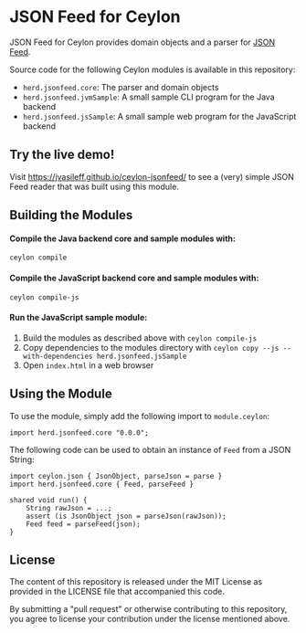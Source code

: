 # JSON Feed for Ceylon

JSON Feed for Ceylon provides domain objects and a parser for [JSON
Feed](https://jsonfeed.org).

Source code for the following Ceylon modules is available in this repository:

- `herd.jsonfeed.core`: The parser and domain objects
- `herd.jsonfeed.jvmSample`: A small sample CLI program for the Java backend
- `herd.jsonfeed.jsSample`: A small sample web program for the JavaScript
  backend

## Try the live demo!

Visit <https://jvasileff.github.io/ceylon-jsonfeed/> to see a (very) simple
JSON Feed reader that was built using this module.

## Building the Modules

#### Compile the Java backend core and sample modules with:

    ceylon compile

#### Compile the JavaScript backend core and sample modules with:

    ceylon compile-js

#### Run the JavaScript sample module:

1. Build the modules as described above with `ceylon compile-js`
2. Copy dependencies to the modules directory with `ceylon copy --js --with-dependencies herd.jsonfeed.jsSample`
3. Open `index.html` in a web browser

## Using the Module

To use the module, simply add the following import to `module.ceylon`:

```ceylon
import herd.jsonfeed.core "0.0.0";
```

The following code can be used to obtain an instance of `Feed` from a JSON
String:

```ceylon
import ceylon.json { JsonObject, parseJson = parse }
import herd.jsonfeed.core { Feed, parseFeed }

shared void run() {
    String rawJson = ...;
    assert (is JsonObject json = parseJson(rawJson));
    Feed feed = parseFeed(json);
}
```

## License

The content of this repository is released under the MIT License as provided in
the LICENSE file that accompanied this code.

By submitting a "pull request" or otherwise contributing to this repository,
you agree to license your contribution under the license mentioned above.

